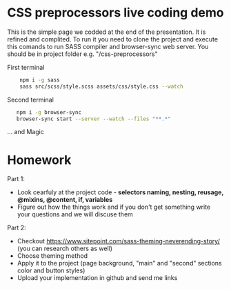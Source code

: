 # CSS preprocessors live coding demo


This is the simple page we codded at the end of the presentation. It is refined and complited.
To run it you need to clone the project and execute this comands to run SASS compiler and browser-sync web server. You should be in project folder e.g. "/css-preprocessors"

 First terminal
```sh
    npm i -g sass
    sass src/scss/style.scss assets/css/style.css --watch
 ```
 Second terminal
 ```sh
    npm i -g browser-sync
    browser-sync start --server --watch --files "**.*"
 ```
   ... and Magic 

# Homework
    
Part 1: 
  - Look cearfuly at the project code - **selectors naming, nesting, reusage, @mixins, @content, if, variables**
  - Figure out how the things work and if you don't get something write your questions and we will discuse them

Part 2:
  - Checkout https://www.sitepoint.com/sass-theming-neverending-story/ (you can research others as well)
  - Choose theming method
  - Apply it to the project (page background, "main" and "second" sections color and button styles)
  - Upload your implementation in github and send me links


